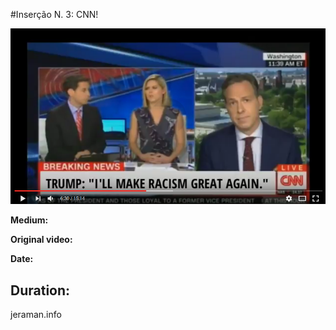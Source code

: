 #Inserção N. 3: CNN!

[![VIDEO](video.png)](http://www.youtube.com/watch?v=Uqnc-J1KpdI "VIDEO")

**Medium:** 

**Original video:** 

**Date:** 

**Duration:** 
--
jeraman.info
